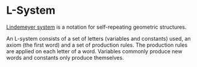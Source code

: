 # L-System

[Lindemeyer system](https://en.wikipedia.org/wiki/L-system) is a notation for self-repeating geometric structures.

  An L-system consists of a set of letters (variables and constants) used, an axiom (the first word) and a set of production rules. The production rules are applied on each letter of a word. Variables commonly produce new words and constants only produce themselves.

